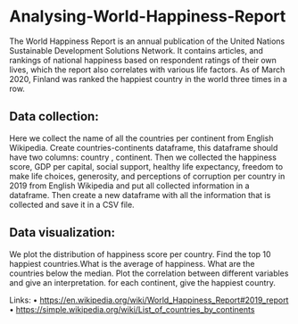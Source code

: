 # Analysing-World-Happiness-Report
The World Happiness Report is an annual publication of the United Nations Sustainable Development Solutions Network. It contains articles, and rankings of national happiness based on respondent ratings of their own lives,
which the report also correlates with various life factors. As of March 2020, Finland was ranked the happiest country in the world three times in a row.

## Data collection: 

Here we collect the name of all the countries per continent from English Wikipedia. Create countries-continents dataframe, this dataframe should have two columns: country , continent.
Then we collected the happiness score, GDP per capital, social support, healthy life expectancy, freedom to make life choices, generosity, and perceptions of corruption per country in 2019 from English Wikipedia and
put all collected information in a dataframe. Then create a new dataframe with all the information that is collected and save it in a CSV file.

## Data visualization:

We plot the distribution of happiness score per country. Find the top 10 happiest countries.What is the average of happiness. What are the countries below the median. Plot the correlation between different variables and give an interpretation. for each continent, give the happiest country.

Links:
• https://en.wikipedia.org/wiki/World_Happiness_Report#2019_report
• https://simple.wikipedia.org/wiki/List_of_countries_by_continents
